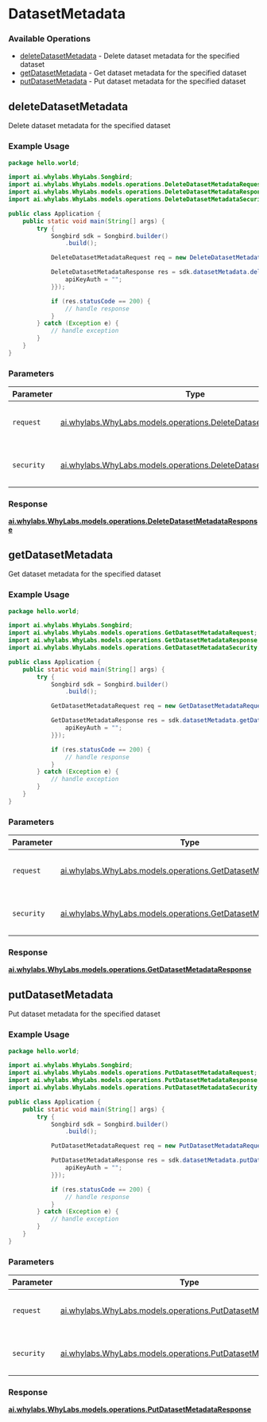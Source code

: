 # DatasetMetadata

### Available Operations

* [deleteDatasetMetadata](#deletedatasetmetadata) - Delete dataset metadata for the specified dataset
* [getDatasetMetadata](#getdatasetmetadata) - Get dataset metadata for the specified dataset
* [putDatasetMetadata](#putdatasetmetadata) - Put dataset metadata for the specified dataset

## deleteDatasetMetadata

Delete dataset metadata for the specified dataset

### Example Usage

```java
package hello.world;

import ai.whylabs.WhyLabs.Songbird;
import ai.whylabs.WhyLabs.models.operations.DeleteDatasetMetadataRequest;
import ai.whylabs.WhyLabs.models.operations.DeleteDatasetMetadataResponse;
import ai.whylabs.WhyLabs.models.operations.DeleteDatasetMetadataSecurity;

public class Application {
    public static void main(String[] args) {
        try {
            Songbird sdk = Songbird.builder()
                .build();

            DeleteDatasetMetadataRequest req = new DeleteDatasetMetadataRequest("model-123", "org-123");            

            DeleteDatasetMetadataResponse res = sdk.datasetMetadata.deleteDatasetMetadata(req, new DeleteDatasetMetadataSecurity("dicta") {{
                apiKeyAuth = "";
            }});

            if (res.statusCode == 200) {
                // handle response
            }
        } catch (Exception e) {
            // handle exception
        }
    }
}
```

### Parameters

| Parameter                                                                                                                      | Type                                                                                                                           | Required                                                                                                                       | Description                                                                                                                    |
| ------------------------------------------------------------------------------------------------------------------------------ | ------------------------------------------------------------------------------------------------------------------------------ | ------------------------------------------------------------------------------------------------------------------------------ | ------------------------------------------------------------------------------------------------------------------------------ |
| `request`                                                                                                                      | [ai.whylabs.WhyLabs.models.operations.DeleteDatasetMetadataRequest](../../models/operations/DeleteDatasetMetadataRequest.md)   | :heavy_check_mark:                                                                                                             | The request object to use for the request.                                                                                     |
| `security`                                                                                                                     | [ai.whylabs.WhyLabs.models.operations.DeleteDatasetMetadataSecurity](../../models/operations/DeleteDatasetMetadataSecurity.md) | :heavy_check_mark:                                                                                                             | The security requirements to use for the request.                                                                              |


### Response

**[ai.whylabs.WhyLabs.models.operations.DeleteDatasetMetadataResponse](../../models/operations/DeleteDatasetMetadataResponse.md)**


## getDatasetMetadata

Get dataset metadata for the specified dataset

### Example Usage

```java
package hello.world;

import ai.whylabs.WhyLabs.Songbird;
import ai.whylabs.WhyLabs.models.operations.GetDatasetMetadataRequest;
import ai.whylabs.WhyLabs.models.operations.GetDatasetMetadataResponse;
import ai.whylabs.WhyLabs.models.operations.GetDatasetMetadataSecurity;

public class Application {
    public static void main(String[] args) {
        try {
            Songbird sdk = Songbird.builder()
                .build();

            GetDatasetMetadataRequest req = new GetDatasetMetadataRequest("model-123", "org-123");            

            GetDatasetMetadataResponse res = sdk.datasetMetadata.getDatasetMetadata(req, new GetDatasetMetadataSecurity("nam") {{
                apiKeyAuth = "";
            }});

            if (res.statusCode == 200) {
                // handle response
            }
        } catch (Exception e) {
            // handle exception
        }
    }
}
```

### Parameters

| Parameter                                                                                                                | Type                                                                                                                     | Required                                                                                                                 | Description                                                                                                              |
| ------------------------------------------------------------------------------------------------------------------------ | ------------------------------------------------------------------------------------------------------------------------ | ------------------------------------------------------------------------------------------------------------------------ | ------------------------------------------------------------------------------------------------------------------------ |
| `request`                                                                                                                | [ai.whylabs.WhyLabs.models.operations.GetDatasetMetadataRequest](../../models/operations/GetDatasetMetadataRequest.md)   | :heavy_check_mark:                                                                                                       | The request object to use for the request.                                                                               |
| `security`                                                                                                               | [ai.whylabs.WhyLabs.models.operations.GetDatasetMetadataSecurity](../../models/operations/GetDatasetMetadataSecurity.md) | :heavy_check_mark:                                                                                                       | The security requirements to use for the request.                                                                        |


### Response

**[ai.whylabs.WhyLabs.models.operations.GetDatasetMetadataResponse](../../models/operations/GetDatasetMetadataResponse.md)**


## putDatasetMetadata

Put dataset metadata for the specified dataset

### Example Usage

```java
package hello.world;

import ai.whylabs.WhyLabs.Songbird;
import ai.whylabs.WhyLabs.models.operations.PutDatasetMetadataRequest;
import ai.whylabs.WhyLabs.models.operations.PutDatasetMetadataResponse;
import ai.whylabs.WhyLabs.models.operations.PutDatasetMetadataSecurity;

public class Application {
    public static void main(String[] args) {
        try {
            Songbird sdk = Songbird.builder()
                .build();

            PutDatasetMetadataRequest req = new PutDatasetMetadataRequest("officia", "model-123", "org-123");            

            PutDatasetMetadataResponse res = sdk.datasetMetadata.putDatasetMetadata(req, new PutDatasetMetadataSecurity("occaecati") {{
                apiKeyAuth = "";
            }});

            if (res.statusCode == 200) {
                // handle response
            }
        } catch (Exception e) {
            // handle exception
        }
    }
}
```

### Parameters

| Parameter                                                                                                                | Type                                                                                                                     | Required                                                                                                                 | Description                                                                                                              |
| ------------------------------------------------------------------------------------------------------------------------ | ------------------------------------------------------------------------------------------------------------------------ | ------------------------------------------------------------------------------------------------------------------------ | ------------------------------------------------------------------------------------------------------------------------ |
| `request`                                                                                                                | [ai.whylabs.WhyLabs.models.operations.PutDatasetMetadataRequest](../../models/operations/PutDatasetMetadataRequest.md)   | :heavy_check_mark:                                                                                                       | The request object to use for the request.                                                                               |
| `security`                                                                                                               | [ai.whylabs.WhyLabs.models.operations.PutDatasetMetadataSecurity](../../models/operations/PutDatasetMetadataSecurity.md) | :heavy_check_mark:                                                                                                       | The security requirements to use for the request.                                                                        |


### Response

**[ai.whylabs.WhyLabs.models.operations.PutDatasetMetadataResponse](../../models/operations/PutDatasetMetadataResponse.md)**

